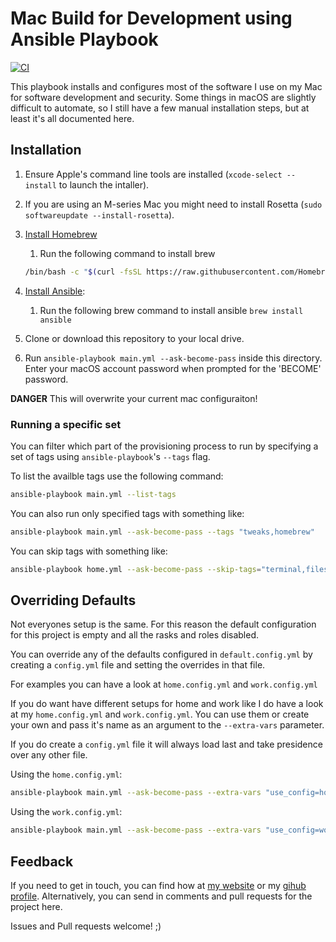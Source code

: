 # Mac Build for Development using Ansible Playbook

[![CI][badge-gh-actions]][link-gh-actions]

This playbook installs and configures most of the software I use on my Mac for software development and security. Some things in macOS are slightly difficult to automate, so I still have a few manual installation steps, but at least it's all documented here.

## Installation

  1. Ensure Apple's command line tools are installed (`xcode-select --install` to launch the intaller).
  2. If you are using an M-series Mac you might need to install Rosetta (`sudo softwareupdate --install-rosetta`).
  3. [Install Homebrew][link-brew]
      1. Run the following command to install brew

      ```bash
      /bin/bash -c "$(curl -fsSL https://raw.githubusercontent.com/Homebrew/install/HEAD/install.sh)"
      ```

  4. [Install Ansible][link-ansible]:
      1. Run the following brew command to install ansible `brew install ansible`
  5. Clone or download this repository to your local drive.
  6. Run `ansible-playbook main.yml --ask-become-pass` inside this directory. Enter your macOS account password when prompted for the 'BECOME' password.

**DANGER** This will overwrite your current mac configuraiton!

### Running a specific set

You can filter which part of the provisioning process to run by specifying a set of tags using `ansible-playbook`'s `--tags` flag.

To list the availble tags use the following command:

```bash
ansible-playbook main.yml --list-tags
```

You can also run only specified tags with something like:

```bash
ansible-playbook main.yml --ask-become-pass --tags "tweaks,homebrew"
```

You can skip tags with something like:

```bash
ansible-playbook home.yml --ask-become-pass --skip-tags="terminal,files"
```

## Overriding Defaults

Not everyones setup is the same. For this reason the default configuration for this project is empty and all the rasks and roles disabled.

You can override any of the defaults configured in `default.config.yml` by creating a `config.yml` file and setting the overrides in that file.

For examples you can have a look at `home.config.yml` and `work.config.yml`

If you do want have different setups for home and work like I do have a look at my `home.config.yml` and `work.config.yml`. You can use them or create your own and pass it's name as an argument to the `--extra-vars` parameter.

If you do create a `config.yml` file it will always load last and take presidence over any other file.

Using the `home.config.yml`:

```bash
ansible-playbook main.yml --ask-become-pass --extra-vars "use_config=home"
```

Using the `work.config.yml`:

```bash
ansible-playbook main.yml --ask-become-pass --extra-vars "use_config=work"
```

## Feedback

If you need to get in touch, you can find how at [my website][link-author] or my [gihub profile][link-gh-home]. Alternatively, you can send in comments and pull requests for the project here.

Issues and Pull requests welcome! ;)

[link-brew]: https://brew.sh
[link-ansible]: https://www.ansible.com/
[link-gh-home]: https://github.com/ckr
[link-author]: https://kouloumbris.com
[badge-gh-actions]: https://github.com/ckr/dotfiles-playbook/workflows/CI/badge.svg?event=push
[link-gh-actions]: https://github.com/ckr/dotfiles-playbook/actions?query=workflow%3ACI